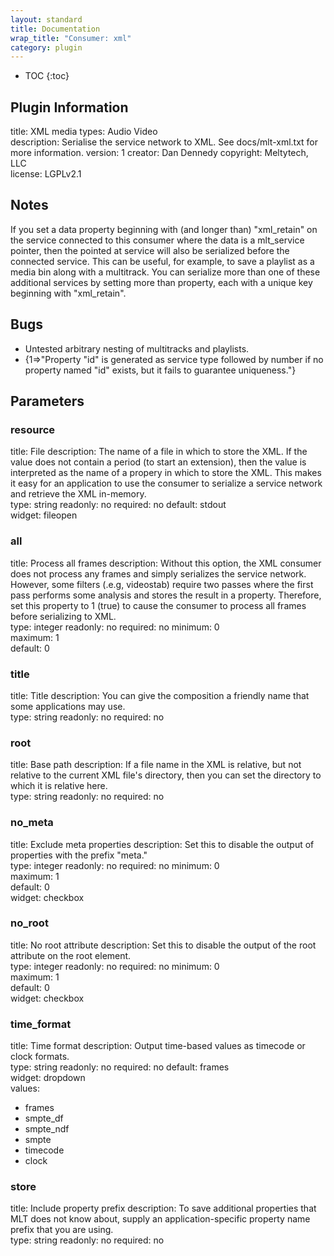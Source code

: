 ```yaml
---
layout: standard
title: Documentation
wrap_title: "Consumer: xml"
category: plugin
---
```

* TOC
{:toc}

## Plugin Information

title: XML
media types:
Audio  Video  
description: Serialise the service network to XML. See docs/mlt-xml.txt for more information.
version: 1
creator: Dan Dennedy
copyright: Meltytech, LLC  
license: LGPLv2.1  

## Notes

If you set a data property beginning with (and longer than) &quot;xml_retain&quot; on the service connected to this consumer where the data is a mlt_service pointer, then the pointed at service will also be serialized before the connected service. This can be useful, for example, to save a playlist as a media bin along with a multitrack. You can serialize more than one of these additional services by setting more than property, each with a unique key beginning with &quot;xml_retain&quot;.

## Bugs

* Untested arbitrary nesting of multitracks and playlists.
* {1=>"Property \"id\" is generated as service type followed by number if no property named \"id\" exists, but it fails to guarantee uniqueness."}


## Parameters

### resource

title: File  description:
The name of a file in which to store the XML. If the value does not contain a period (to start an extension), then the value is interpreted as the name of a propery in which to store the XML. This makes it easy for an application to use the consumer to serialize a service network and retrieve the XML in-memory.  
type: string
readonly: no
required: no
default: stdout  
widget: fileopen  

### all

title: Process all frames  description:
Without this option, the XML consumer does not process any frames and simply serializes the service network. However, some filters (.e.g, videostab) require two passes where the first pass performs some analysis and stores the result in a property. Therefore, set this property to 1 (true) to cause the consumer to process all frames before serializing to XML.  
type: integer
readonly: no
required: no
minimum: 0  
maximum: 1  
default: 0  

### title

title: Title  description:
You can give the composition a friendly name that some applications may use.  
type: string
readonly: no
required: no

### root

title: Base path  description:
If a file name in the XML is relative, but not relative to the current XML file&#39;s directory, then you can set the directory to which it is relative here.  
type: string
readonly: no
required: no

### no_meta

title: Exclude meta properties  description:
Set this to disable the output of properties with the prefix &quot;meta.&quot;  
type: integer
readonly: no
required: no
minimum: 0  
maximum: 1  
default: 0  
widget: checkbox  

### no_root

title: No root attribute  description:
Set this to disable the output of the root attribute on the root element.  
type: integer
readonly: no
required: no
minimum: 0  
maximum: 1  
default: 0  
widget: checkbox  

### time_format

title: Time format  description:
Output time-based values as timecode or clock formats.  
type: string
readonly: no
required: no
default: frames  
widget: dropdown  
values:
* frames
* smpte_df
* smpte_ndf
* smpte
* timecode
* clock

### store

title: Include property prefix  description:
To save additional properties that MLT does not know about, supply an application-specific property name prefix that you are using.  
type: string
readonly: no
required: no

